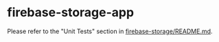 # firebase-storage-app

Please refer to the "Unit Tests" section in [firebase-storage/README.md](
https://github.com/firebase/firebase-android-sdk/blob/master/firebase-storage/README.md).
